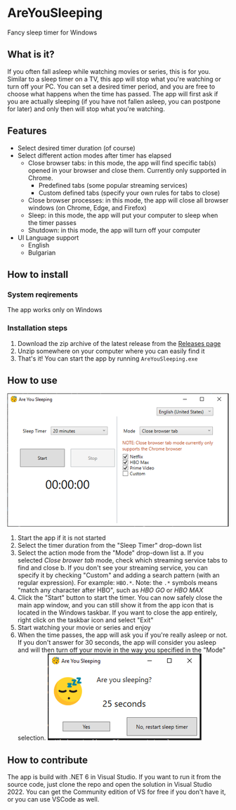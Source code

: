 # AreYouSleeping
Fancy sleep timer for Windows

## What is it?
If you often fall asleep while watching movies or series, this is for you. Similar to a sleep timer on a TV, this app will stop what you're watching or turn off your PC. You can set a desired timer period, and you are free to choose what happens when the time has passed. The app will first ask if you are actually sleeping (if you have not fallen asleep, you can postpone for later) and only then will stop what you're watching.

## Features
- Select desired timer duration (of course) 
- Select different action modes after timer has elapsed
  - Close browser tabs: in this mode, the app will find specific tab(s) opened in your browser and close them. Currently only supported in Chrome.
    - Predefined tabs (some popular streaming services)
    - Custom defined tabs (specify your own rules for tabs to close)
  - Close browser processes: in this mode, the app will close all browser windows (on Chrome, Edge, and Firefox)
  - Sleep: in this mode, the app will put your computer to sleep when the timer passes
  - Shutdown: in this mode, the app will turn off your computer
- UI Language support
  - English
  - Bulgarian

## How to install
### System reqirements
The app works only on Windows

### Installation steps
1. Download the zip archive of the latest release from the [Releases page](https://github.com/svetoslav-maksimov/AreYouSleeping/releases)
2. Unzip somewhere on your computer where you can easily find it   
3. That's it! You can start the app by running ```AreYouSleeping.exe```

## How to use
![](/docs/img/main_window_01.png)

1. Start the app if it is not started
2. Select the timer duration from the "Sleep Timer" drop-down list
3. Select the action mode from the "Mode" drop-down list
   a. If you selected _Close brower tab_ mode, check which streaming service tabs to find and close
   b. If you don't see your streaming service, you can specify it by checking "Custom" and adding a search pattern (with an regular expression). For example: ```HBO.*```. Note: the ```.*``` symbols means "match any character after HBO", such as _HBO GO_ or _HBO MAX_
4. Click the "Start" button to start the timer. You can now safely close the main app window, and you can still show it from the app icon that is located in the Windows taskbar. If you want to close the app entirely, right click on the taskbar icon and select "Exit"
5. Start watching your movie or series and enjoy
6. When the time passes, the app will ask you if you're really asleep or not. If you don't answer for 30 seconds, the app will consider you asleep and will then turn off your movie in the way you specified in the "Mode" selection.
![](/docs/img/prompt_window_01.png)

## How to contribute
The app is build with .NET 6 in Visual Studio. If you want to run it from the source code, just clone the repo and open the solution in Visual Studio 2022. You can get the Community edition of VS for free if you don't have it, or you can use VSCode as well.